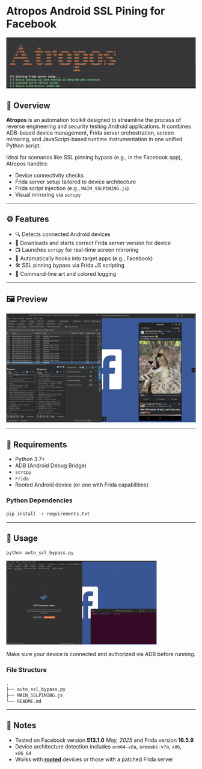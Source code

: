 # Atropos  Android SSL Pining for Facebook

![Atropos Banner](assets/IMG_2.png) 

## 🎯 Overview

**Atropos** is an automation toolkit designed to streamline the process of reverse engineering and security testing Android applications. It combines ADB-based device management, Frida server orchestration, screen mirroring, and JavaScript-based runtime instrumentation in one unified Python script.

Ideal for scenarios like SSL pinning bypass (e.g., in the Facebook app), Atropos handles:

- Device connectivity checks
- Frida server setup tailored to device architecture
- Frida script injection (e.g., `MAIN_SSLPINING.js`)
- Visual mirroring via `scrcpy`

---

## ⚙️ Features

- 🔍 Detects connected Android devices
- 🧬 Downloads and starts correct Frida server version for device
- 📺 Launches `scrcpy` for real-time screen mirroring
- 🧪 Automatically hooks into target apps (e.g., Facebook)
- 🛠 SSL pinning bypass via Frida JS scripting
- 🎨 Command-line art and colored logging

---

## 🖼 Preview

![Atropos preview](assets/IMG_1.png) 

---

## 🚀 Requirements

- Python 3.7+
- ADB (Android Debug Bridge)
- `scrcpy` 
- `Frida`
- Rooted Android device (or one with Frida capabilities)

### Python Dependencies

```bash
pip install -r requirements.txt
```

---

## 🔧 Usage

```
python auto_ssl_bypass.py
```
![Atropos Banner](assets/Atropos_video.gif) 

Make sure your device is connected and authorized via ADB before running.

### File Structure

```
.
├── auto_ssl_bypass.py
├── MAIN_SSLPINING.js
└── README.md
```

---

## 📌 Notes

* Tested on Facebook version **513.1.0** *May, 2025* and Frida version **16.5.9**
* Device architecture detection includes `arm64-v8a`, `armeabi-v7a`, `x86`, `x86_64`
* Works with <u>**rooted**</u> devices or those with a patched Frida server


